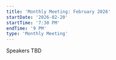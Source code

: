 ```yaml
---
title: 'Monthly Meeting: February 2026'
startDate: '2026-02-20'
startTime: '7:30 PM'
endTime: '9 PM'
type: 'Monthly Meeting'
---
```


Speakers TBD

